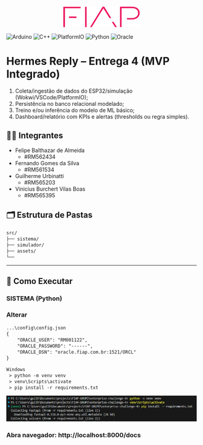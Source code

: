 <p align="center">
<a href="https://www.fiap.com.br/">
<img src="./assets/logo-fiap.png" alt="FIAP - Faculdade de Informática e Administração Paulista" border="0" width="40%" height="40%">
</a>
</p>

![Arduino](https://img.shields.io/badge/arduino-3670A0?style=for-the-badge&logo=arduino&logoColor=ffdd54)
![C++](https://img.shields.io/badge/c++-3670A0?style=for-the-badge&logo=c%2B%2B&logoColor=ffdd54)
![PlatformIO](https://img.shields.io/badge/platformio-3670A0?style=for-the-badge&logo=platformio&logoColor=ffdd54)
![Python](https://img.shields.io/badge/python-3670A0?style=for-the-badge&logo=python&logoColor=ffdd54)
![Oracle](https://img.shields.io/badge/Oracle-3670A0?style=for-the-badge&logo=oracle&logoColor=ffdd54)

# Hermes Reply – Entrega 4 (MVP Integrado)
1. Coleta/ingestão de dados do ESP32/simulação (Wokwi/VSCode/PlatformIO);
2. Persistência no banco relacional modelado;
3. Treino e/ou inferência do modelo de ML básico;
4. Dashboard/relatório com KPIs e alertas (thresholds ou regra simples).


## 👨‍🎓 Integrantes
- Felipe Balthazar de Almeida
  - #RM562434
- Fernando Gomes da Silva
  - #RM561534
- Guilherme Urbinatti
  - #RM565203
- Vinicius Burchert Vilas Boas
  - #RM565395


## 🗂️ Estrutura de Pastas

```
src/
├── sistema/
├── simulador/
├── assets/
└── 
```

---

## 🔧 Como Executar
### SISTEMA (Python)

### Alterar
```
...\config\config.json
{
    "ORACLE_USER": "RM001122",
    "ORACLE_PASSWORD": "------",
    "ORACLE_DSN": "oracle.fiap.com.br:1521/ORCL"
}
```

```
Windows
 > python -m venv venv
 > venv\Scripts\activate
 > pip install -r requirements.txt
```
![alt text](./assets/windows.png)

### Abra navegador: http://localhost:8000/docs